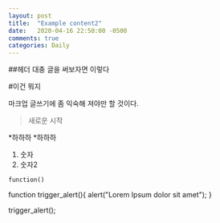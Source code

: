 ```yaml
---
layout: post
title:  "Example content2"
date:   2020-04-16 22:50:00 -0500
comments: true
categories: Daily
---
```


##헤더
대충 글을 써보자면 이렇다

#이건 뭐지

마크업 글쓰기에 좀 익숙해 져야만 할 것이다.
>새로운 시작

*하하하
*하하하

1. 숫자
2. 숫자2



```function()```

function trigger_alert(){
  alert("Lorem Ipsum dolor sit amet");
}

trigger_alert();